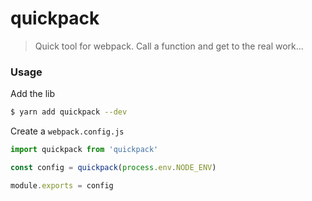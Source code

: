 # quickpack

> Quick tool for webpack. Call a function and get to the real work...

### Usage

Add the lib

```sh
$ yarn add quickpack --dev
```

Create a `webpack.config.js`

```js
import quickpack from 'quickpack'

const config = quickpack(process.env.NODE_ENV)

module.exports = config
```